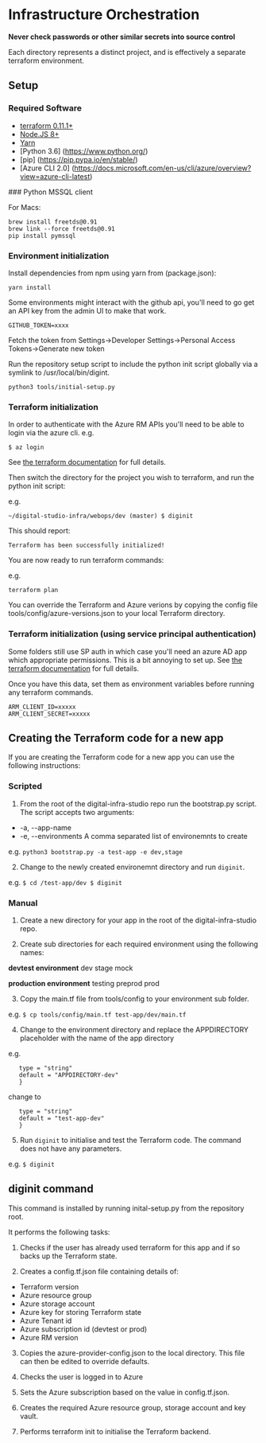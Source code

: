 # Infrastructure Orchestration

**Never check passwords or other similar secrets into source control**

Each directory represents a distinct project, and is effectively a separate terraform environment.

## Setup

### Required Software

 * [terraform 0.11.1+](http://terraform.io/)
 * [Node.JS 8+](https://nodejs.org/)
 * [Yarn](https://yarnpkg.com/en/)
 * [Python 3.6] (https://www.python.org/)
 * [pip] (https://pip.pypa.io/en/stable/)
 * [Azure CLI 2.0] (https://docs.microsoft.com/en-us/cli/azure/overview?view=azure-cli-latest)

### Python MSSQL client

For Macs:
```
brew install freetds@0.91
brew link --force freetds@0.91
pip install pymssql
```

### Environment initialization

Install dependencies from npm using yarn from (package.json):

```
yarn install
```

Some environments might interact with the github api, you'll need to go get an API key from the admin UI to make that work.

```
GITHUB_TOKEN=xxxx
```

Fetch the token from Settings->Developer Settings->Personal Access Tokens->Generate new token

Run the repository setup script to include the python init script globally via a symlink to /usr/local/bin/digint.

```
python3 tools/initial-setup.py
```

### Terraform initialization

In order to authenticate with the Azure RM APIs you'll need to be able to login via the azure cli.  e.g.

```
$ az login
```

See [the terraform documentation](https://www.terraform.io/docs/providers/azurerm/authenticating_via_azure_cli.html) for full details.

Then switch the directory for the project you wish to terraform, and run the python init script:

e.g.
```~ $ cd digital-studio-infra/webops/dev/
~/digital-studio-infra/webops/dev (master) $ diginit
```

This should report:

```
Terraform has been successfully initialized!
```

You are now ready to run terraform commands:

e.g.
```
terraform plan
```

You can override the Terraform and Azure verions by copying the config file tools/config/azure-versions.json to your local Terraform directory.

### Terraform initialization (using service principal authentication)

Some folders still use SP auth in which case you'll need an azure AD app which appropriate permissions. This is a bit annoying to set up. See [the terraform documentation](https://www.terraform.io/docs/providers/azurerm/index.html#creating-credentials) for full details.

Once you have this data, set them as environment variables before running any terraform commands.

```
ARM_CLIENT_ID=xxxxx
ARM_CLIENT_SECRET=xxxxx
```
## Creating the Terraform code for a new app

If you are creating the Terraform code for a new app you can use the following instructions:

### Scripted

1. From the root of the digital-infra-studio repo run the bootstrap.py script. The script accepts two arguments:
 - -a, --app-name
 - -e, --environments A comma separated list of environemnts to create

 e.g. ```python3 bootstrap.py -a test-app -e dev,stage```

2. Change to the newly created environemnt directory and run ```diginit```.

e.g. ```$ cd /test-app/dev
        $ diginit```


### Manual

1. Create a new directory for your app in the root of the digital-infra-studio repo.

2. Create sub directories for each required environment using the following names:

  **devtest environment**
  dev
  stage
  mock

  **production environment**
  testing
  preprod
  prod

3. Copy the main.tf file from tools/config to your environment sub folder.

  e.g. ```$ cp tools/config/main.tf test-app/dev/main.tf ```

4. Change to the environment directory and replace the APPDIRECTORY placeholder with the name of the app directory

  e.g.

  ```variable "app-name" {
     type = "string"
     default = "APPDIRECTORY-dev"
     }
  ```

  change to

  ```variable "app-name" {
     type = "string"
     default = "test-app-dev"
     }
```

5. Run ```diginit``` to initialise and test the Terraform code. The command does not have any parameters.

  e.g. ```$ diginit```

## diginit command

This command is installed by running inital-setup.py from the repository root.

It performs the following tasks:

1. Checks if the user has already used terraform for this app and if so backs up the Terraform state.

2. Creates a config.tf.json file containing details of:
- Terraform version
- Azure resource group
- Azure storage account
- Azure key for storing Terraform state
- Azure Tenant id
- Azure subscription id (devtest or prod)
- Azure RM version

3. Copies the azure-provider-config.json to the local directory. This file can then be edited to override defaults.

4. Checks the user is logged in to Azure

5. Sets the Azure subscription based on the value in config.tf.json.

6. Creates the required Azure resource group, storage account and key vault.

7. Performs terraform init to initialise the Terraform backend.

